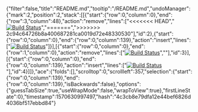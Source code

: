 {"filter":false,"title":"README.md","tooltip":"/README.md","undoManager":{"mark":2,"position":2,"stack":[[{"start":{"row":0,"column":0},"end":{"row":3,"column":48},"action":"remove","lines":["<<<<<<< HEAD","[![Build Status](https://travis-ci.org/kalkiboru111/thecraicfactory.svg?branch=master)](https://travis-ci.org/kalkiboru111/thecraicfactory)","=======",">>>>>>> 2c94c64726b8a400687281ca0019d72e48330530"],"id":2},{"start":{"row":0,"column":0},"end":{"row":0,"column":139},"action":"insert","lines":["[![Build Status](https://travis-ci.org/kalkiboru111/thecraicfactory.svg?branch=master)](https://travis-ci.org/kalkiboru111/thecraicfactory)"]}],[{"start":{"row":0,"column":0},"end":{"row":1,"column":0},"action":"remove","lines":["[![Build Status](https://travis-ci.org/kalkiboru111/thecraicfactory.svg?branch=master)](https://travis-ci.org/kalkiboru111/thecraicfactory)",""],"id":3}],[{"start":{"row":0,"column":0},"end":{"row":0,"column":139},"action":"insert","lines":["[![Build Status](https://travis-ci.org/kalkiboru111/thecraicfactory.svg?branch=master)](https://travis-ci.org/kalkiboru111/thecraicfactory)"],"id":4}]]},"ace":{"folds":[],"scrolltop":0,"scrollleft":357,"selection":{"start":{"row":0,"column":139},"end":{"row":0,"column":139},"isBackwards":false},"options":{"guessTabSize":true,"useWrapMode":false,"wrapToView":true},"firstLineState":0},"timestamp":1570630997497,"hash":"4c3cb8e79dfa12e44bef6826d4036bf517ebbd84"}